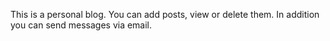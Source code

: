 This is a personal blog. You can add posts, view or delete them. In addition you can send messages via email.